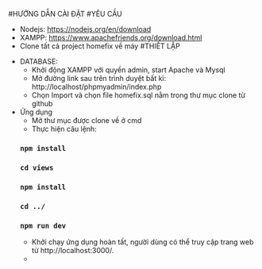 #HƯỚNG DẪN CÀI ĐẶT
#YÊU CẦU
- Nodejs: https://nodejs.org/en/download
- XAMPP: https://www.apachefriends.org/download.html
- Clone tất cả project homefix về máy
#THIẾT LẬP
+ DATABASE:  
  - Khởi động XAMPP với quyền admin, start Apache và Mysql
  - Mở đường link sau trên trình duyệt bất kì: http://localhost/phpmyadmin/index.php
  - Chọn Import và chọn file homefix.sql nằm trong thư mục clone từ github
+ Ứng dụng
  - Mở thư mục được clone về ở cmd
  - Thực hiện câu lệnh:
  ### `npm install`
  ### `cd views`
  ### `npm install`
  ### `cd ../`
  ### `npm run dev`
  - Khởi chạy ứng dụng hoàn tất, người dùng có thể truy cập trang web từ http://localhost:3000/.
  - 
